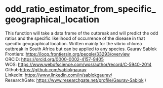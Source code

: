 # odd_ratio_estimator_from_specific_geographical_location
This function will take a data frame of the outbreak and will predict the odd ratios and the specific likelihood of occurrence of the disease in that specific geographical location. Written mainly for the vibrio chlorea outbreak in South Africa but can be applied to any species. 
Gaurav Sablok \
Frontiers: https://loop.frontiersin.org/people/33293/overview \
ORCID: https://orcid.org/0000-0002-4157-9405 \
WOS: https://www.webofscience.com/wos/author/record/C-5940-2014 \
Github:https://github.com/sablokgaurav \
Linkedin: https://www.linkedin.com/in/sablokgaurav/ \
ResearchGate: https://www.researchgate.net/profile/Gaurav-Sablok \


